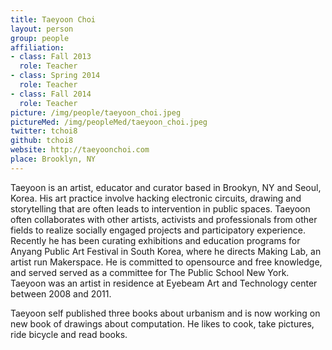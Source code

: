 ```yaml
---
title: Taeyoon Choi
layout: person
group: people
affiliation:
- class: Fall 2013
  role: Teacher
- class: Spring 2014
  role: Teacher
- class: Fall 2014
  role: Teacher
picture: /img/people/taeyoon_choi.jpeg
pictureMed: /img/peopleMed/taeyoon_choi.jpeg
twitter: tchoi8
github: tchoi8
website: http://taeyoonchoi.com
place: Brooklyn, NY
---
```

Taeyoon is an artist, educator and curator based in Brookyn, NY and Seoul, Korea. His art practice involve hacking electronic circuits, drawing and storytelling that are often leads to intervention in public spaces. Taeyoon often collaborates with other artists, activists and professionals from other fields to realize socially engaged projects and participatory experience. Recently he has been curating exhibitions and education programs for Anyang Public Art Festival in South Korea, where he directs Making Lab, an artist run Makerspace. He is committed to opensource and free knowledge, and served served as a committee for The Public School New York. Taeyoon was an artist in residence at Eyebeam Art and Technology center between 2008 and 2011.

Taeyoon self published three books about urbanism and is now working on new book of drawings about computation. He likes to cook, take pictures, ride bicycle and read books.
